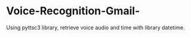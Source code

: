 # Voice-Recognition-Gmail-

Using pyttsc3 library, retrieve voice audio and time with library datetime. 
